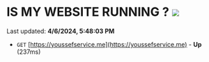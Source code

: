# IS MY WEBSITE RUNNING ? [![](https://img.shields.io/static/v1?label=Sponsor&message=%E2%9D%A4&logo=GitHub&color=%23fe8e86)](https://github.com/sponsors/<username>)

Last updated: **4/6/2024, 5:48:03 PM**

- `GET` [https://youssefservice.me](https://youssefservice.me) - **Up** (237ms)
